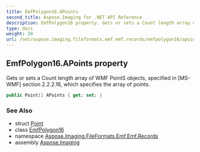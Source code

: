 ```yaml
---
title: EmfPolygon16.APoints
second_title: Aspose.Imaging for .NET API Reference
description: EmfPolygon16 property. Gets or sets a Count length array of WMF PointS objects specified in MSWMF section 2.2.2.16 which specifies the array of points
type: docs
weight: 20
url: /net/aspose.imaging.fileformats.emf.emf.records/emfpolygon16/apoints/
---
```

## EmfPolygon16.APoints property

Gets or sets a Count length array of WMF PointS objects, specified in [MS-WMF] section 2.2.2.16, which specifies the array of points.

```csharp
public Point[] APoints { get; set; }
```

### See Also

* struct [Point](../../../aspose.imaging/point/)
* class [EmfPolygon16](../)
* namespace [Aspose.Imaging.FileFormats.Emf.Emf.Records](../../emfpolygon16/)
* assembly [Aspose.Imaging](../../../)


